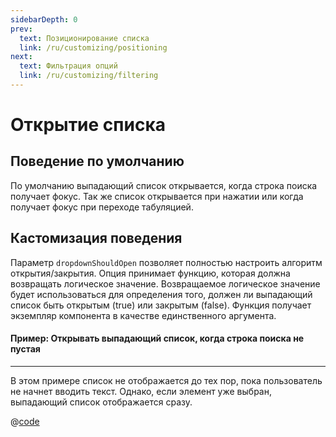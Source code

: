 ```yaml
---
sidebarDepth: 0
prev:
  text: Позиционирование списка 
  link: /ru/customizing/positioning
next:
  text: Фильтрация опций
  link: /ru/customizing/filtering
---
```


# Открытие списка

## Поведение по умолчанию

По умолчанию выпадающий список открывается, когда строка поиска получает фокус. Так же список открывается при нажатии 
или когда получает фокус при переходе табуляцией.

## Кастомизация поведения

Параметр `dropdownShouldOpen` позволяет полностью настроить алгоритм открытия/закрытия. Опция принимает функцию, которая
должна возвращать логическое значение. Возвращаемое логическое значение будет использоваться для определения того, 
должен ли выпадающий список быть открытым (true) или закрытым (false). Функция получает экземпляр компонента в качестве
единственного аргумента.

#### Пример: Открывать выпадающий список, когда строка поиска не пустая

---

В этом примере список не отображается до тех пор, пока пользователь не начнет вводить текст. Однако, если элемент уже
выбран, выпадающий список отображается сразу.

<OpenWhenSearchTextPresent />

@[code](../../../.vuepress/components/OpenWhenSearchTextPresent.vue)
